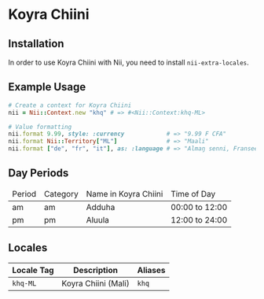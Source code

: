 <!-- This file has been generated. Source: src/docs/languages/_template.md.erb -->

# Koyra Chiini

## Installation

In order to use Koyra Chiini with Nii, you need to install `nii-extra-locales`.

## Example Usage

``` ruby
# Create a context for Koyra Chiini
nii = Nii::Context.new "khq" # => #<Nii::Context:khq-ML>

# Value formatting
nii.format 9.99, style: :currency            # => "9.99 F CFA"
nii.format Nii::Territory["ML"]              # => "Maali"
nii.format ["de", "fr", "it"], as: :language # => "Almaŋ senni, Fransee senni, Itaali senni"
```

## Day Periods


<table>
  <thead>
    <tr>
      <td>Period</td>
      <td>Category</td>
      <td>Name in Koyra Chiini</td>
      <td>Time of Day</td>
    </tr>
  </thead>
  <tbody>
    <tr>
      <td>am</td>
      <td>am</td>
      <td>Adduha</td>
      <td>00:00 to 12:00</td>
    </tr>
    <tr>
      <td>pm</td>
      <td>pm</td>
      <td>Aluula</td>
      <td>12:00 to 24:00</td>
    </tr>
  </tbody>
</table>



## Locales

<table>
  <thead>
    <tr>
      <th>Locale Tag</th>
      <th>Description</th>
      <th>Aliases</th>
    </tr>
  </thead>
  <tbody>
    <tr>
      <td><code>khq-ML</code></td>
      <td>Koyra Chiini (Mali)</td>
      <td><code>khq</code></td>
    </tr>
  </tbody>
</table>

